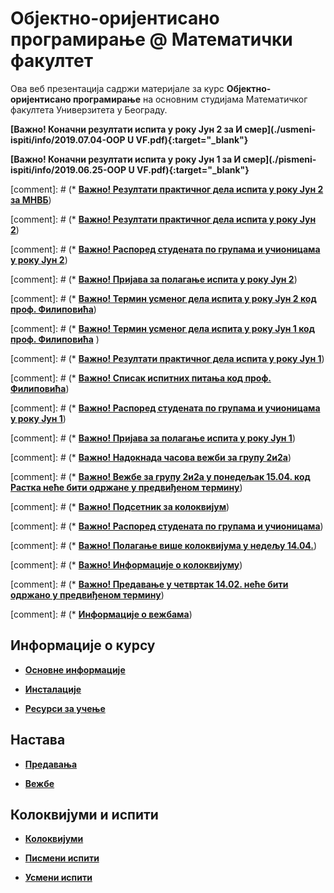 # Објектно-оријентисано програмирање @ Математички факултет

Ова веб презентација садржи материјале за курс **Објектно-оријентисано програмирање** на основним студијама Математичког факултета Универзитета у Београду.

**[Важно! Коначни резултати испита у року Јун 2 за И смер](./usmeni-ispiti/info/2019.07.04-OOP U VF.pdf){:target="_blank"}**

**[Важно! Коначни резултати испита у року Јун 1 за И смер](./pismeni-ispiti/info/2019.06.25-OOP U VF.pdf){:target="_blank"}**

[comment]: # (* **[Важно! Резултати практичног дела испита у року Јун 2 за МНВБ](./pismeni-ispiti/info/README.md)**)

[comment]: # (* **[Важно! Резултати практичног дела испита у року Јун 2](./pismeni-ispiti/info/README.md)**)

[comment]: # (* **[Важно! Распоред студената по групама и учионицама у року Јун 2](./pismeni-ispiti/info/README.md)**)

[comment]: # (* **[Важно! Пријава за полагање испита у року Јун 2](./pismeni-ispiti/info/README.md)**)

[comment]: # (* **[Важно! Термин усменог дела испита у року Јун 2 код проф. Филиповића](./usmeni-ispiti/info/README.md)**)

[comment]: # (* **[Важно! Термин усменог дела испита у року Јун 1 код проф. Филиповића](./usmeni-ispiti/info/README.md)** )

[comment]: # (* **[Важно! Резултати практичног дела испита у року Јун 1](./pismeni-ispiti/info/README.md)**)

[comment]: # (* **[Важно! Списак испитних питања код проф. Филиповића](./usmeni-ispiti/ispitna-pitanja/ISPITNA-PITANJA-2018-19-FILIPOVIC.md)**)

[comment]: # (* **[Важно! Распоред студената по групама и учионицама у року Јун 1](./pismeni-ispiti/info/README.md)**)

[comment]: # (* **[Важно! Пријава за полагање испита у року Јун 1](./pismeni-ispiti/info/README.md)**)

[comment]: # (* **[Важно! Надокнада часова вежби за групу 2и2а](/vezbe/info/README.md)**)

[comment]: # (*  **[Важно! Вежбе за групу 2и2а у понедељак 15.04. код Растка неће бити одржане у предвиђеном термину](/vezbe/info/README.md)**)

[comment]: # (*  **[Важно! Подсетник за колоквијум](/kolokvijumi/info/README.md)**)

[comment]: # (* **[Важно! Распоред студената по групама и учионицама](/kolokvijumi/info/README.md)**)

[comment]: # (* **[Важно! Полагање више колоквијума у недељу 14.04.](/kolokvijumi/info/README.md)**)

[comment]: # (* **[Важно! Информације о колоквијуму](/kolokvijumi/info/README.md)**)

[comment]: # (* **[Важно! Предавање у четвртак 14.02. неће бити одржано у предвиђеном термину](/predavanja/info/README.md)**)

[comment]: # (* **[Информације о вежбама](/vezbe/info/README.md)**)

## Информације о курсу

* **[Основне информације](/informacije/README.md)**

* **[Инсталације](/INSTALACIJE.md)**

* **[Ресурси за учење](/RESURSI-ZA-UCENJE.md)**

## Настава

* **[Предавања](/predavanja/README.md)**

* **[Вежбе](/vezbe/README.md)**

## Колоквијуми и испити

* **[Колоквијуми](/kolokvijumi/README.md)**

* **[Писмени испити](/pismeni-ispiti/README.md)**

* **[Усмени испити](/usmeni-ispiti/README.md)**